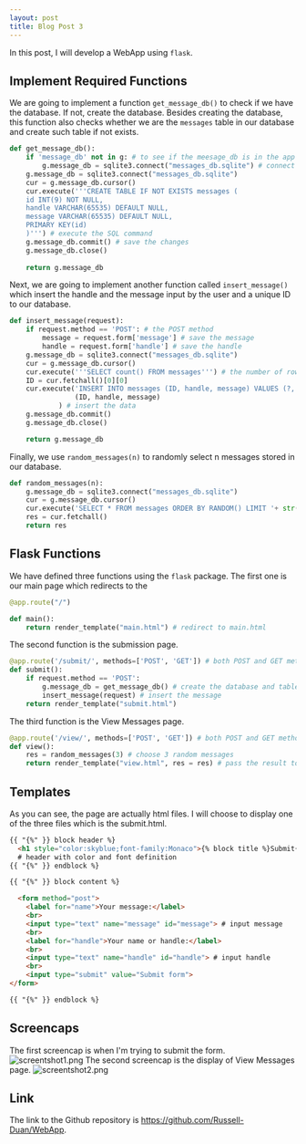 ```yaml
---
layout: post
title: Blog Post 3
---
```


In this post, I will develop a WebApp using `flask`.

## Implement Required Functions

We are going to implement a function `get_message_db()` to check if we have the database. If not, create the database. Besides creating the database, this function also checks whether we are the `messages` table in our database and create such table if not exists.

```python
def get_message_db():
    if 'message_db' not in g: # to see if the meesage_db is in the app
        g.message_db = sqlite3.connect("messages_db.sqlite") # connect to this database
    g.message_db = sqlite3.connect("messages_db.sqlite")
    cur = g.message_db.cursor()
    cur.execute('''CREATE TABLE IF NOT EXISTS messages (
    id INT(9) NOT NULL, 
    handle VARCHAR(65535) DEFAULT NULL, 
    message VARCHAR(65535) DEFAULT NULL,
    PRIMARY KEY(id)
    )''') # execute the SQL command
    g.message_db.commit() # save the changes
    g.message_db.close()
    
    return g.message_db
```
Next, we are going to implement another function called `insert_message()` which insert the handle and the message input by the user and a unique ID to our database.

```python
def insert_message(request):
    if request.method == 'POST': # the POST method
        message = request.form['message'] # save the message
        handle = request.form['handle'] # save the handle
    g.message_db = sqlite3.connect("messages_db.sqlite")
    cur = g.message_db.cursor()
    cur.execute('''SELECT count() FROM messages''') # the number of rows in our database
    ID = cur.fetchall()[0][0]
    cur.execute('INSERT INTO messages (ID, handle, message) VALUES (?, ?, ?)',
                (ID, handle, message)
            ) # insert the data
    g.message_db.commit()
    g.message_db.close()

    return g.message_db
```

Finally, we use `random_messages(n)` to randomly select n messages stored in our database.

```python
def random_messages(n):
    g.message_db = sqlite3.connect("messages_db.sqlite")
    cur = g.message_db.cursor()
    cur.execute('SELECT * FROM messages ORDER BY RANDOM() LIMIT '+ str(n)) # execute the SQL command
    res = cur.fetchall()
    return res
```

## Flask Functions

We have defined three functions using the `flask` package. The first one is our main page which redirects to the 

```python
@app.route("/")

def main():
    return render_template("main.html") # redirect to main.html
```

The second function is the submission page.

```python
@app.route('/submit/', methods=['POST', 'GET']) # both POST and GET method
def submit():
    if request.method == 'POST':
        g.message_db = get_message_db() # create the database and table if not exist
        insert_message(request) # insert the message
    return render_template("submit.html")
```


The third function is the View Messages page.

```python
@app.route('/view/', methods=['POST', 'GET']) # both POST and GET method
def view():
    res = random_messages(3) # choose 3 random messages
    return render_template("view.html", res = res) # pass the result to the html file
```

## Templates

As you can see, the page are actually html files. I will choose to display one of the three files which is the submit.html.

```html
{{ "{%" }} block header %}
  <h1 style="color:skyblue;font-family:Monaco">{% block title %}Submit{% endblock %}</h1> 
  # header with color and font definition
{{ "{%" }} endblock %}

{{ "{%" }} block content %}

  <form method="post">
    <label for="name">Your message:</label>
    <br>
    <input type="text" name="message" id="message"> # input message
    <br>
    <label for="handle">Your name or handle:</label>
    <br>
    <input type="text" name="handle" id="handle"> # input handle
    <br>
    <input type="submit" value="Submit form">
</form>

{{ "{%" }} endblock %}
```

## Screencaps

The first screencap is when I'm trying to submit the form.
![screentshot1.png](/images/screentshot1.png)
The second screencap is the display of View Messages page.
![screentshot2.png](/images/screentshot2.png)

## Link

The link to the Github repository is https://github.com/Russell-Duan/WebApp.
